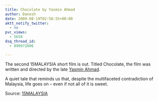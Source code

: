 ```yaml
---
title: Chocolate by Yasmin Ahmad
author: Danesh
date: 2009-08-19T02:58:55+00:00
aktt_notify_twitter:
  - no
pvc_views:
  - 5658
dsq_thread_id:
  - 890972606

---
```

The second 15MALAYSIA short film is out. Titled Chocolate, the film was written and directed by the late [Yasmin Ahmad][1].

A quiet tale that reminds us that, despite the multifaceted contradiction of Malaysia, life goes on – even if not all of it is sweet.



Source: [15MALAYSIA][2]

 [1]: http://15malaysia.com/directors/yasmin-ahmad/
 [2]: http://15malaysia.com/films/chocolate/